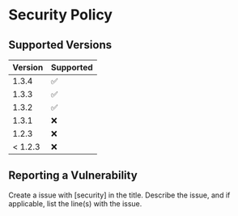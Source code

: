 # Security Policy

## Supported Versions


| Version | Supported          |
| ------- | ------------------ |
| 1.3.4   | :white_check_mark: |
| 1.3.3   | :white_check_mark: |
| 1.3.2   | :white_check_mark: |
| 1.3.1   | :x:                |
| 1.2.3   | :x:                |
| < 1.2.3 | :x:                |

## Reporting a Vulnerability

Create a issue with [security] in the title. Describe the issue, and if applicable,
list the line(s) with the issue.
